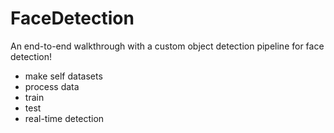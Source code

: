# FaceDetection
An end-to-end walkthrough with a custom object detection pipeline for face detection!
- make self datasets
- process data
- train
- test
- real-time detection
